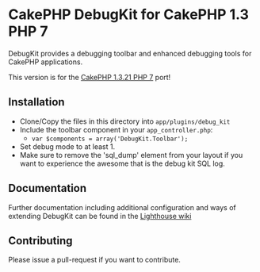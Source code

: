 # CakePHP DebugKit for CakePHP 1.3 PHP 7

DebugKit provides a debugging toolbar and enhanced debugging tools for CakePHP applications.

This version is for the [CakePHP 1.3.21 PHP 7](https://github.com/littleant/cakephp-1.3.2) port!

## Installation

* Clone/Copy the files in this directory into `app/plugins/debug_kit`
* Include the toolbar component in your `app_controller.php`:
   * `var $components = array('DebugKit.Toolbar');`
* Set debug mode to at least 1.
* Make sure to remove the 'sql_dump' element from your layout if you want to experience the awesome that is the debug kit SQL log.

## Documentation

Further documentation including additional configuration and ways of extending DebugKit can be found in the [Lighthouse wiki](http://cakephp.lighthouseapp.com/projects/42880-debug-kit/overview)

## Contributing

Please issue a pull-request if you want to contribute.
